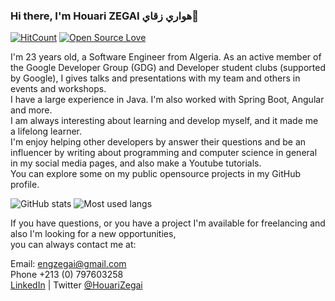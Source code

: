### Hi there, I'm Houari ZEGAI هواري زقاي👋
[![HitCount](http://hits.dwyl.com/HouariZegai/HouariZegai.svg)](http://hits.dwyl.com/HouariZegai/HouariZegai)
[![Open Source Love](https://badges.frapsoft.com/os/v1/open-source.png?v=103)](https://github.com/ellerbrock/open-source-badges/)

<!---
- 🌱 I'm a Software Engineer from Algeria.
- 🔭 I’m currently working on Full-stack Web Dev (Angular/Spring Boot)
- 👯 I’m looking to collaborate on Java related projects
- 💬 Ask me about Java
- 😄 Pronouns: ...
- ⚡ Fun fact: ...
-->

I'm 23 years old, a Software Engineer from Algeria.
As an active member of the Google Developer Group (GDG) and Developer student clubs (supported by Google), I gives talks and presentations with my team and others in events and workshops.  
I have a large experience in Java. I'm also worked with Spring Boot, Angular and more.  
I am always interesting about learning and develop myself, and it made me a lifelong learner.  
I'm enjoy helping other developers by answer their questions and be an influencer by writing about programming and computer science in general in my social media pages, and also make a Youtube tutorials.  
You can explore some on my public opensource projects in my GitHub profile.  

![GitHub stats](https://github-readme-stats.vercel.app/api?username=HouariZegai&show_icons=true)
![Most used langs](https://github-readme-stats.vercel.app/api/top-langs/?username=houarizegai&layout=compact)


If you have questions, or you have a project I'm available for freelancing and also I'm looking for a new opportunities,  
you can always contact me at:  

Email: engzegai@gmail.com  
Phone +213 (0) 797603258  
[LinkedIn](https://linkedin.com/in/HouariZegai) | Twitter [@HouariZegai](https://twitter.com/HouariZegai)
